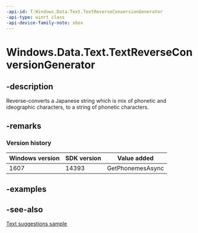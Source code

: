 ```yaml
---
-api-id: T:Windows.Data.Text.TextReverseConversionGenerator
-api-type: winrt class
-api-device-family-note: xbox
---
```


<!-- Class syntax.
public class TextReverseConversionGenerator : Windows.Data.Text.ITextReverseConversionGenerator, Windows.Data.Text.ITextReverseConversionGenerator2
-->

# Windows.Data.Text.TextReverseConversionGenerator

## -description

Reverse-converts a Japanese string which is mix of phonetic and ideographic characters, to a string of phonetic characters.

## -remarks

### Version history

| Windows version | SDK version | Value added |
| -- | -- | -- |
| 1607 | 14393 | GetPhonemesAsync |

## -examples

## -see-also

[Text suggestions sample](https://github.com/Microsoft/Windows-universal-samples/tree/master/Samples/TextSuggestion)
